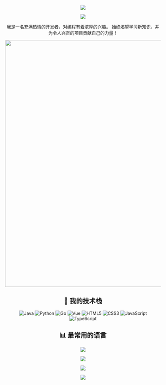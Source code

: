 <p align="center">
<img src="https://capsule-render.vercel.app/api?type=waving&color=gradient&height=300&section=header&text=你好呀&fontSize=90&fontAlign=50&fontAlignY=30&desc=我是HRET!&descAlign=50&descSize=30&descAlignY=60&animation=twinkling" />
</p>

<p align="center">
<img src="https://readme-typing-svg.demolab.com?font=Fira+Code&size=25&pause=1000&color=000000&center=true&vCenter=true&random=false&width=600&lines=欢迎来到我的GitHub个人主页!;热爱编程，追求创新!" />
</p>

<p align="center">
我是一名充满热情的开发者，对编程有着浓厚的兴趣。
始终渴望学习新知识，并为令人兴奋的项目贡献自己的力量！
</p>

<p align="center">
<img width="800" src="https://github-readme-activity-graph.vercel.app/graph?username=SoulCodingYanhun&theme=minimal&hide_border=true&area=true&custom_title=贡献图" />
</p>

<h2 align="center">🚀 我的技术栈</h2>

<p align="center">
  <img src="https://img.shields.io/badge/-Java-F8982A?style=for-the-badge&logo=coffeescript&logoColor=white" alt="Java">
  <img src="https://img.shields.io/badge/-Python-3776AB?style=for-the-badge&logo=python&logoColor=white" alt="Python">
  <img src="https://img.shields.io/badge/-go-00ADD8?style=for-the-badge&logo=go&logoColor=white" alt="Go">
  <img src="https://img.shields.io/badge/-Vue-3776AB?style=for-the-badge&logo=vuedotjs&logoColor=white" alt="Vue">
  <img src="https://img.shields.io/badge/-HTML5-E34F26?style=for-the-badge&logo=html5&logoColor=white" alt="HTML5">
  <img src="https://img.shields.io/badge/-CSS3-1572B6?style=for-the-badge&logo=css3&logoColor=white" alt="CSS3">
  <img src="https://img.shields.io/badge/-JavaScript-F7DF1E?style=for-the-badge&logo=javascript&logoColor=black" alt="JavaScript">
  <img src="https://img.shields.io/badge/-TypeScript-007396?style=for-the-badge&logo=typescript&logoColor=black" alt="TypeScript">
</p>

<h2 align="center">📊 最常用的语言</h2>

<p align="center">
  <img src="https://github-readme-stats.vercel.app/api/top-langs/?username=HRET-H&theme=light&hide_border=true&layout=compact&langs_count=6&locale=cn&card_width=445&custom_title=我最常用的编程语言" />
</p>

<p align="center">
<img align="center" src="https://skillicons.dev/icons?i=java,py,go,html,css,js,ts,vue&theme=light" />
</p>

<p align="center">
<a href="https://github.com/HRET-H"><img src="https://img.shields.io/badge/GitHub-HRET-black?style=flat-square&logo=github" /></a>
</p>

<p align="center">
<img src="https://capsule-render.vercel.app/api?type=waving&color=gradient&height=300&section=footer&text=再见啦&fontSize=90&fontAlign=50&fontAlignY=70&desc=祝你编程愉快!&descAlign=50&descSize=30&descAlignY=40&animation=twinkling" />
</p>
